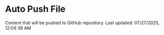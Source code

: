 # Auto Push File

Content that will be pushed to GitHub repository.
Last updated: 07/27/2025, 12:04:38 AM